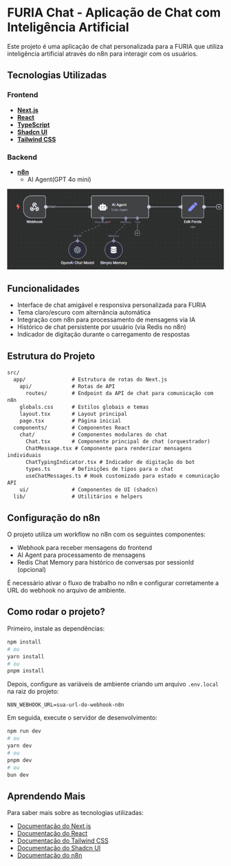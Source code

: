 # FURIA Chat - Aplicação de Chat com Inteligência Artificial

Este projeto é uma aplicação de chat personalizada para a FURIA que utiliza inteligência artificial através do n8n para interagir com os usuários.

## Tecnologias Utilizadas

### Frontend
- **[Next.js](https://nextjs.org/)** 
- **[React](https://reactjs.org/)** 
- **[TypeScript](https://www.typescriptlang.org/)**
- **[Shadcn UI](https://ui.shadcn.com/)**
- **[Tailwind CSS](https://tailwindcss.com/)**

### Backend
- **[n8n](https://n8n.io/)**
  - AI Agent(GPT 4o mini)
  
![alt text](image.png)


## Funcionalidades

- Interface de chat amigável e responsiva personalizada para FURIA
- Tema claro/escuro com alternância automática
- Integração com n8n para processamento de mensagens via IA
- Histórico de chat persistente por usuário (via Redis no n8n)
- Indicador de digitação durante o carregamento de respostas

## Estrutura do Projeto

```
src/
  app/               # Estrutura de rotas do Next.js
    api/             # Rotas de API
      routes/        # Endpoint da API de chat para comunicação com n8n
    globals.css      # Estilos globais e temas
    layout.tsx       # Layout principal
    page.tsx         # Página inicial
  components/        # Componentes React
    chat/            # Componentes modulares do chat
      Chat.tsx       # Componente principal de chat (orquestrador)
      ChatMessage.tsx # Componente para renderizar mensagens individuais
      ChatTypingIndicator.tsx # Indicador de digitação do bot
      types.ts       # Definições de tipos para o chat
      useChatMessages.ts # Hook customizado para estado e comunicação API
    ui/              # Componentes de UI (shadcn)
  lib/               # Utilitários e helpers
```

## Configuração do n8n

O projeto utiliza um workflow no n8n com os seguintes componentes:

- Webhook para receber mensagens do frontend
- AI Agent para processamento de mensagens
- Redis Chat Memory para histórico de conversas por sessionId (opcional)

É necessário ativar o fluxo de trabalho no n8n e configurar corretamente a URL do webhook no arquivo de ambiente.

## Como rodar o projeto?

Primeiro, instale as dependências:

```bash
npm install
# ou
yarn install
# ou
pnpm install
```

Depois, configure as variáveis de ambiente criando um arquivo `.env.local` na raiz do projeto:

```
N8N_WEBHOOK_URL=sua-url-do-webhook-n8n
```

Em seguida, execute o servidor de desenvolvimento:

```bash
npm run dev
# ou
yarn dev
# ou
pnpm dev
# ou
bun dev
```

## Aprendendo Mais

Para saber mais sobre as tecnologias utilizadas:

- [Documentação do Next.js](https://nextjs.org/docs)
- [Documentação do React](https://reactjs.org/docs)
- [Documentação do Tailwind CSS](https://tailwindcss.com/docs)
- [Documentação do Shadcn UI](https://ui.shadcn.com/docs)
- [Documentação do n8n](https://docs.n8n.io/)